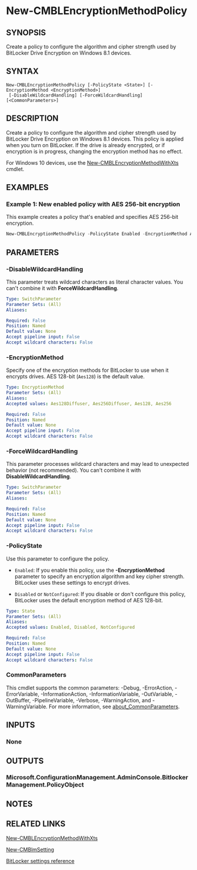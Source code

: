 ﻿---
external help file: AdminUI.PS.dll-Help.xml
Module Name: ConfigurationManager
ms.date: 08/13/2020
online version:
schema: 2.0.0
---

# New-CMBLEncryptionMethodPolicy

## SYNOPSIS

Create a policy to configure the algorithm and cipher strength used by BitLocker Drive Encryption on Windows 8.1 devices.

## SYNTAX

```
New-CMBLEncryptionMethodPolicy [-PolicyState <State>] [-EncryptionMethod <EncryptionMethod>]
 [-DisableWildcardHandling] [-ForceWildcardHandling] [<CommonParameters>]
```

## DESCRIPTION

Create a policy to configure the algorithm and cipher strength used by BitLocker Drive Encryption on Windows 8.1 devices. This policy is applied when you turn on BitLocker. If the drive is already encrypted, or if encryption is in progress, changing the encryption method has no effect.

For Windows 10 devices, use the [New-CMBLEncryptionMethodWithXts](New-CMBLEncryptionMethodWithXts.md) cmdlet.

## EXAMPLES

### Example 1: New enabled policy with AES 256-bit encryption

This example creates a policy that's enabled and specifies AES 256-bit encryption.

```powershell
New-CMBLEncryptionMethodPolicy -PolicyState Enabled -EncryptionMethod AES256
```

## PARAMETERS

### -DisableWildcardHandling

This parameter treats wildcard characters as literal character values. You can't combine it with **ForceWildcardHandling**.

```yaml
Type: SwitchParameter
Parameter Sets: (All)
Aliases:

Required: False
Position: Named
Default value: None
Accept pipeline input: False
Accept wildcard characters: False
```

### -EncryptionMethod

Specify one of the encryption methods for BitLocker to use when it encrypts drives. AES 128-bit (`Aes128`) is the default value.

```yaml
Type: EncryptionMethod
Parameter Sets: (All)
Aliases:
Accepted values: Aes128Diffuser, Aes256Diffuser, Aes128, Aes256

Required: False
Position: Named
Default value: None
Accept pipeline input: False
Accept wildcard characters: False
```

### -ForceWildcardHandling

This parameter processes wildcard characters and may lead to unexpected behavior (not recommended). You can't combine it with **DisableWildcardHandling**.

```yaml
Type: SwitchParameter
Parameter Sets: (All)
Aliases:

Required: False
Position: Named
Default value: None
Accept pipeline input: False
Accept wildcard characters: False
```

### -PolicyState

Use this parameter to configure the policy.

- `Enabled`: If you enable this policy, use the **-EncryptionMethod** parameter to specify an encryption algorithm and key cipher strength. BitLocker uses these settings to encrypt drives.

- `Disabled` or `NotConfigured`: If you disable or don't configure this policy, BitLocker uses the default encryption method of AES 128-bit.

```yaml
Type: State
Parameter Sets: (All)
Aliases:
Accepted values: Enabled, Disabled, NotConfigured

Required: False
Position: Named
Default value: None
Accept pipeline input: False
Accept wildcard characters: False
```

### CommonParameters
This cmdlet supports the common parameters: -Debug, -ErrorAction, -ErrorVariable, -InformationAction, -InformationVariable, -OutVariable, -OutBuffer, -PipelineVariable, -Verbose, -WarningAction, and -WarningVariable. For more information, see [about_CommonParameters](http://go.microsoft.com/fwlink/?LinkID=113216).

## INPUTS

### None

## OUTPUTS

### Microsoft.ConfigurationManagement.AdminConsole.BitlockerManagement.PolicyObject

## NOTES

## RELATED LINKS

[New-CMBLEncryptionMethodWithXts](New-CMBLEncryptionMethodWithXts.md)

[New-CMBlmSetting](New-CMBlmSetting.md)

[BitLocker settings reference](/mem/configmgr/protect/tech-ref/bitlocker/settings#drive-encryption-method-and-cipher-strength)

